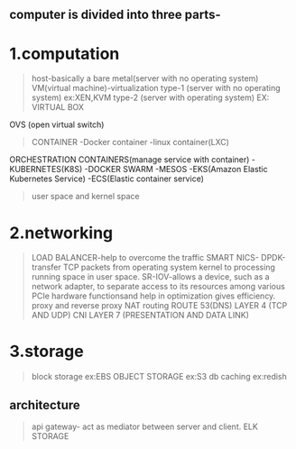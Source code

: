 ## computer is divided into three parts-

# 1.computation 
> host-basically a bare metal(server with no operating system)
> VM(virtual machine)-virtualization 
  type-1 (server with no operating system) ex:XEN,KVM
  type-2 (server with operating system) EX: VIRTUAL BOX

  OVS (open virtual switch)
> CONTAINER
  -Docker container
  -linux container(LXC)

  ORCHESTRATION CONTAINERS(manage service with container)
  -KUBERNETES(K8S)
  -DOCKER SWARM
  -MESOS
  -EKS(Amazon Elastic Kubernetes Service)
  -ECS(Elastic container service)   
> user space and kernel space

# 2.networking
>LOAD BALANCER-help to overcome the traffic
>SMART NICS-
  DPDK-transfer TCP packets from operating system kernel to processing running space in user space.
  SR-IOV-allows a device, such as a network adapter, to separate access to its resources among various PCIe hardware functionsand help in optimization gives efficiency.
>proxy and reverse proxy
>NAT
>routing
>ROUTE 53(DNS)
 LAYER 4 (TCP AND UDP)
>CNI
>LAYER 7 (PRESENTATION AND DATA LINK)

# 3.storage 
 > block storage ex:EBS
 > OBJECT STORAGE ex:S3
 > db
> caching ex:redish

## architecture
> api gateway- act as mediator between server and client.
> ELK STORAGE



> 
> 
